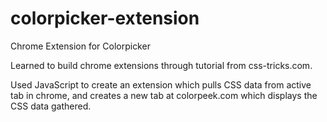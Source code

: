 # colorpicker-extension
Chrome Extension for Colorpicker

Learned to build chrome extensions through tutorial from css-tricks.com.

Used JavaScript to create an extension which pulls CSS data from active tab in chrome, and creates a new tab at colorpeek.com which displays the CSS data gathered.
